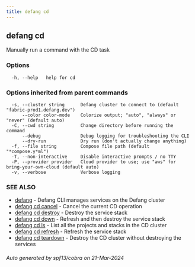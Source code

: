 ```yaml
---
title: defang cd
---
```

## defang cd

Manually run a command with the CD task

### Options

```
  -h, --help   help for cd
```

### Options inherited from parent commands

```
  -s, --cluster string      Defang cluster to connect to (default "fabric-prod1.defang.dev")
      --color color-mode    Colorize output; "auto", "always" or "never" (default auto)
  -C, --cwd string          Change directory before running the command
      --debug               Debug logging for troubleshooting the CLI
      --dry-run             Dry run (don't actually change anything)
  -f, --file string         Compose file path (default "*compose.y*ml")
  -T, --non-interactive     Disable interactive prompts / no TTY
  -P, --provider provider   Cloud provider to use; use "aws" for bring-your-own-cloud (default auto)
  -v, --verbose             Verbose logging
```

### SEE ALSO

* [defang](defang.md)	 - Defang CLI manages services on the Defang cluster
* [defang cd cancel](defang-cd-cancel.md)	 - Cancel the current CD operation
* [defang cd destroy](defang-cd-destroy.md)	 - Destroy the service stack
* [defang cd down](defang-cd-down.md)	 - Refresh and then destroy the service stack
* [defang cd ls](defang-cd-ls.md)	 - List all the projects and stacks in the CD cluster
* [defang cd refresh](defang-cd-refresh.md)	 - Refresh the service stack
* [defang cd teardown](defang-cd-teardown.md)	 - Destroy the CD cluster without destroying the services

###### Auto generated by spf13/cobra on 21-Mar-2024
